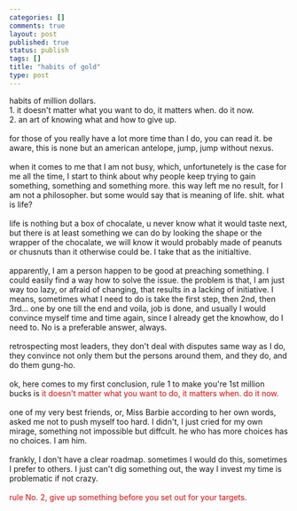 ```yaml
--- 
categories: []
comments: true
layout: post
published: true
status: publish
tags: []
title: "habits of gold"
type: post
---
```

<div id="msgcns!3725CC0EE38B1F6!530" class="bvMsg">habits of million dollars.<br>
1. it doesn't matter what you want to do, it matters when. do it now.<br>
2. an art of knowing what and how to give up.<br><br>
for those of you really have a lot more time than I do, you can read
it. be aware, this is none but an american antelope, jump, jump without
nexus.<br><br>
when it comes to me that I am not busy, which, unfortunetely is the
case for me all the time, I start to think about why people keep trying
to gain something, something and something more. this way left me no
result, for I am not a philosopher. but some would say that is meaning
of life. shit. what is life?<br><br>
life is nothing but a box of chocalate, u never know what it would
taste next, but there is at least something we can do by looking the
shape or the wrapper of the chocalate, we will know it would probably
made of peanuts or chusnuts than it otherwise could be. I take that as
the initialtive.<br><br>
apparently, I am a person happen to be good at preaching something. I
could easily find a way how to solve the issue. the problem is that, I
am just way too lazy, or afraid of changing, that results in a lacking
of initiative. I means, sometimes what I need to do is take the first
step, then 2nd, then 3rd... one by one till the end and voila, job is
done, and usually I would convince myself time and time again, since I
already get the knowhow, do I need to. No is a preferable answer,
always.<br><br>
retrospecting most leaders, they don't deal with disputes same way as I
do, they convince not only them but the persons around them, and they
do, and do them gung-ho.<br><br>
ok, here comes to my first conclusion, rule 1 to make you're 1st million bucks is<span style="color:rgb(255,0,0);"> it doesn't matter what you want to do, it matters when. do it now.</span><br><br>
one of my very best friends, or, Miss Barbie according to her own
words, asked me not to push myself too hard. I didn't, I just cried for
my own mirage, something not impossible but diffcult. he who has more
choices has no choices. I am him. <br><br>
frankly, I don't have a clear roadmap. sometimes I would do this,
sometimes I prefer to others. I just can't dig something out, the way I
invest my time is problematic if not crazy.<br><br><span style="color:rgb(255,0,0);">rule No. 2, give up something before you set out for your targets.</span><br><br>
</div>
